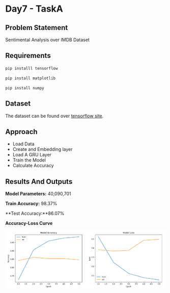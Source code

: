 # Day7 - TaskA

## Problem Statement

Sentimental Analysis over IMDB Dataset

## Requirements

`pip installl tensorflow`

`pip install matplotlib`

`pip install numpy`

## Dataset

The dataset can be found over [tensorflow site](https://www.tensorflow.org/api_docs/python/tf/keras/datasets/imdb).

## Approach

* Load Data
* Create and Embedding layer
* Load A GRU Layer
* Train the Model
* Calculate Accuracy

## Results And Outputs

**Model Parameters:** 40,090,701

**Train Accuracy:** 98.37%

**Test Accuracy:**86.07%

**Accuracy-Loss Curve**

![Accuracy-Loss Curve](Assets/accuracy_loss_curve.png)
